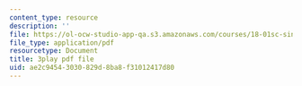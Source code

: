 ```yaml
---
content_type: resource
description: ''
file: https://ol-ocw-studio-app-qa.s3.amazonaws.com/courses/18-01sc-single-variable-calculus-fall-2010/ae2c94543030829d8ba8f31012417d80_eRCN3daFCmU.pdf
file_type: application/pdf
resourcetype: Document
title: 3play pdf file
uid: ae2c9454-3030-829d-8ba8-f31012417d80
---
```

